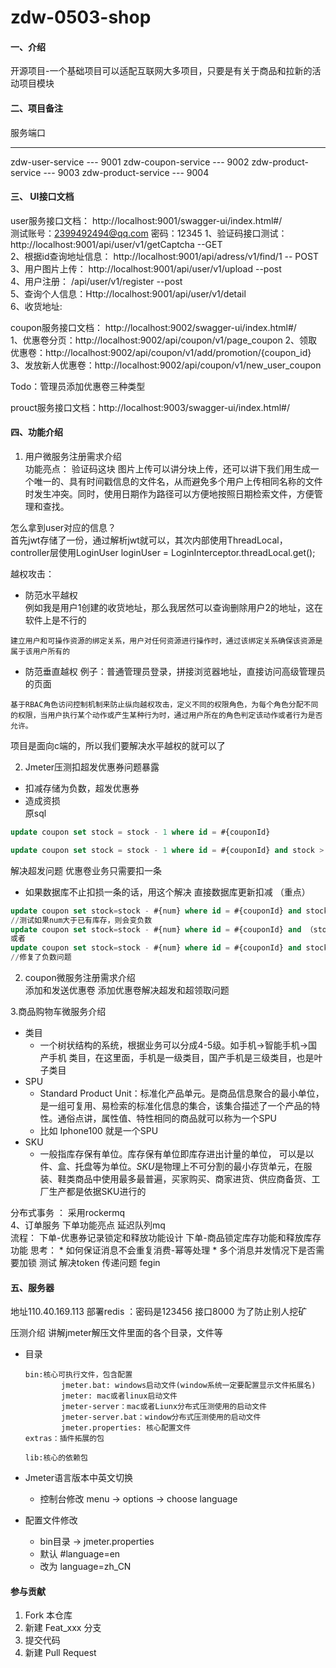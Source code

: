 # zdw-0503-shop

#### 一、介绍
开源项目-一个基础项目可以适配互联网大多项目，只要是有关于商品和拉新的活动项目模块

#### 二、项目备注

服务端口
--- --------
zdw-user-service --- 9001
zdw-coupon-service --- 9002
zdw-product-service --- 9003
zdw-product-service --- 9004
#### 三、 UI接口文档  
user服务接口文档： http://localhost:9001/swagger-ui/index.html#/  
  测试账号：2399492494@qq.com            密码：12345
1、验证码接口测试：http://localhost:9001/api/user/v1/getCaptcha  --GET  
2、根据id查询地址信息： http://localhost:9001/api/adress/v1/find/1 -- POST    
3、用户图片上传： http://localhost:9001/api/user/v1/upload --post  
4、用户注册： /api/user/v1/register --post  
5、查询个人信息：Http://localhost:9001/api/user/v1/detail  
6、收货地址: 

coupon服务接口文档： http://localhost:9002/swagger-ui/index.html#/  
1、优惠卷分页：http://localhost:9002/api/coupon/v1/page_coupon
2、领取优惠卷：http://localhost:9002/api/coupon/v1/add/promotion/{coupon_id}
3、发放新人优惠卷：http://localhost:9002/api/coupon/v1/new_user_coupon

Todo：管理员添加优惠卷三种类型

prouct服务接口文档：http://localhost:9003/swagger-ui/index.html#/  
#### 四、功能介绍

1. 用户微服务注册需求介绍  
功能亮点： 验证码这块 图片上传可以讲分块上传，还可以讲下我们用生成一个唯一的、具有时间戳信息的文件名，从而避免多个用户上传相同名称的文件时发生冲突。同时，使用日期作为路径可以方便地按照日期检索文件，方便管理和查找。  



怎么拿到user对应的信息？  
首先jwt存储了一份，通过解析jwt就可以，其次内部使用ThreadLocal，controller层使用LoginUser loginUser = LoginInterceptor.threadLocal.get();

越权攻击：
* 防范水平越权  
例如我是用户1创建的收货地址，那么我居然可以查询删除用户2的地址，这在软件上是不行的
```
建立用户和可操作资源的绑定关系，用户对任何资源进行操作时，通过该绑定关系确保该资源是属于该用户所有的
```

* 防范垂直越权
例子：普通管理员登录，拼接浏览器地址，直接访问高级管理员的页面
```
基于RBAC角色访问控制机制来防止纵向越权攻击，定义不同的权限角色，为每个角色分配不同的权限，当用户执行某个动作或产生某种行为时，通过用户所在的角色判定该动作或者行为是否允许。
```
项目是面向c端的，所以我们要解决水平越权的就可以了

2.  Jmeter压测扣超发优惠券问题暴露    
   * 扣减存储为负数，超发优惠券   
   * 造成资损  
   原sql  
   ```sql
update coupon set stock = stock - 1 where id = #{couponId} 
   ```

```sql
update coupon set stock = stock - 1 where id = #{couponId} and stock > 0
```

解决超发问题
优惠卷业务只需要扣一条  
* 如果数据库不止扣损一条的话，用这个解决
直接数据库更新扣减 （重点）
```sql
update coupon set stock=stock - #{num} where id = #{couponId} and stock>0
//测试如果num大于已有库存，则会变负数
update coupon set stock=stock - #{num} where id = #{couponId} and （stock - #{num})>=0
或者
update coupon set stock=stock - #{num} where id = #{couponId} and stock >= #{num} 
//修复了负数问题

```
 2. coupon微服务注册需求介绍  
添加和发送优惠卷
添加优惠卷解决超发和超领取问题

3.商品购物车微服务介绍
* 类目
  * 一个树状结构的系统，根据业务可以分成4-5级。如手机->智能手机->国产手机 类目，在这里面，手机是一级类目，国产手机是三级类目，也是叶子类目
* SPU
  * Standard Product Unit：标准化产品单元。是商品信息聚合的最小单位，是一组可复用、易检索的标准化信息的集合，该集合描述了一个产品的特性。通俗点讲，属性值、特性相同的商品就可以称为一个SPU
  * 比如 Iphone100 就是一个SPU
* SKU
  * 一般指库存保有单位。库存保有单位即库存进出计量的单位， 可以是以件、盒、托盘等为单位。*SKU*是物理上不可分割的最小存货单元，在服装、鞋类商品中使用最多最普遍，买家购买、商家进货、供应商备货、工厂生产都是依据SKU进行的


分布式事务 ： 采用rockermq  
4、订单服务 
下单功能亮点 延迟队列mq  
流程： 下单-优惠券记录锁定和释放功能设计 
      下单-商品锁定库存功能和释放库存功能
      思考： * 如何保证消息不会重复消费-幂等处理
            * 多个消息并发情况下是否需要加锁
      测试
解决token 传递问题  fegin      
      
#### 五、服务器 
地址110.40.169.113
部署redis ：密码是123456 接口8000 为了防止别人挖矿

压测介绍
讲解jmeter解压文件里面的各个目录，文件等
- 目录

  ```
  bin:核心可执行文件，包含配置
          jmeter.bat: windows启动文件(window系统一定要配置显示文件拓展名)
          jmeter: mac或者linux启动文件
          jmeter-server：mac或者Liunx分布式压测使用的启动文件
          jmeter-server.bat：window分布式压测使用的启动文件
          jmeter.properties: 核心配置文件   
  extras：插件拓展的包
  
  lib:核心的依赖包
  ```

- Jmeter语言版本中英文切换

  - 控制台修改 menu -> options -> choose language

- 配置文件修改

  - bin目录 -> jmeter.properties
  - 默认 #language=en
  - 改为 language=zh_CN

#### 参与贡献

1.  Fork 本仓库
2.  新建 Feat_xxx 分支
3.  提交代码
4.  新建 Pull Request
